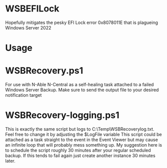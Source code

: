 # WSBEFILock
Hopefully mitigates the pesky EFI Lock error 0x8078011E that is plagueing Windows Server 2022

# Usage

  # WSBRecovery.ps1
  For use with N-Able N-Central as a self-healing task attached to a failed Windows Server Backup. Make sure to send the output file to your desired notification target

  # WSBRecovery-logging.ps1
  This is exactly the same script but logs to C:\Temp\WSBRecoverylog.txt. Feel free to change it by adjusting the $LogFile variable
  This script could be attached as a task straight to the event in the Event Viewer but may cause an infinite loop that will probably mess something up. 
  My suggestion here is to schedule the script roughly 30 minutes after your regular scheduled backup. If this tends to fail again just create another instance 30 minutes later. 
